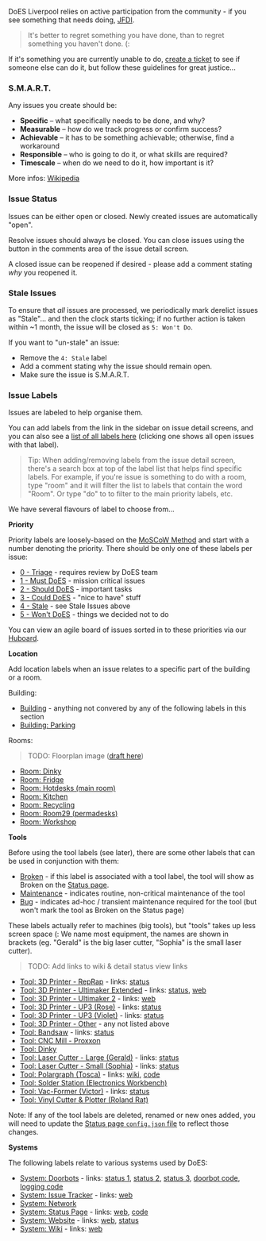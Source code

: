 DoES Liverpool relies on active participation from the community - if you see something that needs doing, [JFDI](http://www.urbandictionary.com/define.php?term=JFDI).

> It's better to regret something you have done, than to regret something you haven't done. (:

If it's something you are currently unable to do, [create a ticket](https://github.com/DoESLiverpool/somebody-should/issues/new) to see if someone else can do it, but follow these guidelines for great justice...

### S.M.A.R.T.

Any issues you create should be:

* **Specific** – what specifically needs to be done, and why?
* **Measurable** – how do we track progress or confirm success?
* **Achievable** – it has to be something achievable; otherwise, find a workaround
* **Responsible** – who is going to do it, or what skills are required?
* **Timescale** – when do we need to do it, how important is it?

More infos: [Wikipedia](https://en.wikipedia.org/wiki/SMART_criteria)

### Issue Status

Issues can be either open or closed. Newly created issues are automatically "open".

Resolve issues should always be closed. You can close issues using the button in the comments area of the issue detail screen.

A closed issue can be reopened if desired - please add a comment stating _why_ you reopened it.

### Stale Issues

To ensure that _all_ issues are processed, we periodically mark derelict issues as "Stale"... and then the clock starts ticking; if no further action is taken within ~1 month, the issue will be closed as `5: Won't Do`.

If you want to "un-stale" an issue:

* Remove the `4: Stale` label
* Add a comment stating why the issue should remain open.
* Make sure the issue is S.M.A.R.T.

### Issue Labels

Issues are labeled to help organise them.

You can add labels from the link in the sidebar on issue detail screens, and you can also see a [list of all labels here](https://github.com/DoESLiverpool/somebody-should/labels) (clicking one shows all open issues with that label).

> Tip: When adding/removing labels from the issue detail screen, there's a search box at top of the label list that helps find specific labels. For example, if you're issue is something to do with a room, type "room" and it will filter the list to labels that contain the word "Room". Or type "do" to to filter to the main priority labels, etc.

We have several flavours of label to choose from...

**Priority**

Priority labels are loosely-based on the [MoSCoW Method](https://en.wikipedia.org/wiki/MoSCoW_method) and start with a number denoting the priority. There should be only one of these labels per issue:

* [0 - Triage](https://github.com/DoESLiverpool/somebody-should/labels/0%20-%20Triage) - requires review by DoES team
* [1 - Must DoES](https://github.com/DoESLiverpool/somebody-should/labels/1%20-%20Must%20DoES) - mission critical issues
* [2 - Should DoES](https://github.com/DoESLiverpool/somebody-should/labels/2%20-%20Should%20DoES) - important tasks
* [3 - Could DoES](https://github.com/DoESLiverpool/somebody-should/labels/3%20-%20Could%20DoES) - "nice to have" stuff
* [4 - Stale](https://github.com/DoESLiverpool/somebody-should/labels/4%20-%20Stale) - see Stale Issues above
* [5 - Won't DoES](https://github.com/DoESLiverpool/somebody-should/labels/5%20-%20Won%27t%20DoES) - things we decided not to do

You can view an agile board of issues sorted in to these priorities via our [Huboard](https://huboard.com/DoESLiverpool/somebody-should).

**Location**

Add location labels when an issue relates to a specific part of the building or a room.

Building:

* [Building](https://github.com/DoESLiverpool/somebody-should/labels/Building) - anything not convered by any of the following labels in this section
* [Building: Parking](https://github.com/DoESLiverpool/somebody-should/labels/Building%3A%20Parking)

Rooms:

> TODO: Floorplan image ([draft here](https://github.com/DoESLiverpool/somebody-should/issues/432#issuecomment-298172301))

* [Room: Dinky](https://github.com/DoESLiverpool/somebody-should/labels/Room%3A%20Dinky)
* [Room: Fridge](https://github.com/DoESLiverpool/somebody-should/labels/Room%3A%20Fridge)
* [Room: Hotdesks (main room)](https://github.com/DoESLiverpool/somebody-should/labels/Room%3A%20Hotdesks%20%28main%20room%29)
* [Room: Kitchen](https://github.com/DoESLiverpool/somebody-should/labels/Room%3A%20Kitchen)
* [Room: Recycling](https://github.com/DoESLiverpool/somebody-should/labels/Room%3A%20Recycling)
* [Room: Room29 (permadesks)](https://github.com/DoESLiverpool/somebody-should/labels/Room%3A%20Room29%20%28Permadesks%29)
* [Room: Workshop](https://github.com/DoESLiverpool/somebody-should/labels/Room%3A%20Workshop)

**Tools**

Before using the tool labels (see later), there are some other labels that can be used in conjunction with them:

* [Broken](https://github.com/DoESLiverpool/somebody-should/labels/Broken) - if this label is associated with a tool label, the tool will show as Broken on the [Status page](http://status.doesliverpool.com/).
* [Maintenance](https://github.com/DoESLiverpool/somebody-should/labels/maintenance) - indicates routine, non-critical maintenance of the tool
* [Bug](https://github.com/DoESLiverpool/somebody-should/labels/bug) - indicates ad-hoc / transient maintenance required for the tool (but won't mark the tool as Broken on the Status page)

These labels actually refer to machines (big tools), but "tools" takes up less screen space (: We name most equipment, the names are shown in brackets (eg. "Gerald" is the big laser cutter, "Sophia" is the small laser cutter).

> TODO: Add links to wiki & detail status view links

* [Tool: 3D Printer - RepRap](https://github.com/DoESLiverpool/somebody-should/labels/Tool%3A%203D%20Printer%20-%20RepRap) - links: [status](http://status.doesliverpool.com/reprap)
* [Tool: 3D Printer - Ultimaker Extended](https://github.com/DoESLiverpool/somebody-should/labels/Tool%3A%203D%20Printer%20-%20Ultimaker%20Extended) - links: [status](http://status.doesliverpool.com/ultiextended), [web](https://ultimaker.com/en/products/ultimaker-2-plus)
* [Tool: 3D Printer - Ultimaker 2](https://github.com/DoESLiverpool/somebody-should/labels/Tool%3A%203D%20Printer%20-%20Ultimaker%202) - links: [web](https://ultimaker.com/en/products/ultimaker-2-plus)
* [Tool: 3D Printer - UP3 (Rose)](https://github.com/DoESLiverpool/somebody-should/labels/Tool%3A%203D%20Printer%20-%20UP3%20%28Rose%29) - links: [status](http://status.doesliverpool.com/rose)
* [Tool: 3D Printer - UP3 (Violet)](https://github.com/DoESLiverpool/somebody-should/labels/Tool%3A%203D%20Printer%20-%20UP3%20%28Violet%29) - links: [status](http://status.doesliverpool.com/violet)
* [Tool: 3D Printer - Other](https://github.com/DoESLiverpool/somebody-should/labels/Tool%3A%203D%20Printer%20-%20Other) - any not listed above
* [Tool: Bandsaw](https://github.com/DoESLiverpool/somebody-should/labels/Tool%3A%20Bandsaw) - links: [status](http://status.doesliverpool.com/bandsaw)
* [Tool: CNC Mill - Proxxon](https://github.com/DoESLiverpool/somebody-should/labels/Tool%3A%20CNC%20Mill%20-%20Proxxon)
* [Tool: Dinky](https://github.com/DoESLiverpool/somebody-should/labels/Tool%3A%20Dinky)
* [Tool: Laser Cutter - Large (Gerald)](https://github.com/DoESLiverpool/somebody-should/labels/Tool%3A%20Laser%20Cutter%20-%20Large%20%28Gerald%29) - links: [status](http://status.doesliverpool.com/gerald)
* [Tool: Laser Cutter - Small (Sophia)](https://github.com/DoESLiverpool/somebody-should/labels/Tool%3A%20Laser%20Cutter%20-%20Small%20%28Sophia%29) - links: [status](http://status.doesliverpool.com/sophia)
* [Tool: Polargraph (Tosca)](https://github.com/DoESLiverpool/somebody-should/labels/Tool%3A%20Polargraph%20%28Tosca%29) - links: [wiki](https://github.com/DoESLiverpool/wiki/wiki/PolarGraph), [code](https://bitbucket.org/goatchurch/bbhquad)
* [Tool: Solder Station (Electronics Workbench)](https://github.com/DoESLiverpool/somebody-should/labels/Tool%3A%20Solder%20Station%20%28Electronics%20Workbench%29)
* [Tool: Vac-Former (Victor)](https://github.com/DoESLiverpool/somebody-should/labels/Tool%3A%20Vac-Former%20%28Victor%29) - links: [status](http://status.doesliverpool.com/vacformer)
* [Tool: Vinyl Cutter & Plotter (Roland Rat)](https://github.com/DoESLiverpool/somebody-should/labels/Tool%3A%20Vinyl%20Cutter%20%26%20Plotter%20%28Roland%20Rat%29)

Note: If any of the tool labels are deleted, renamed or new ones added, you will need to update the [Status page `config.json` file](https://github.com/DoESLiverpool/status/blob/master/config.json) to reflect those changes.

**Systems**

The following labels relate to various systems used by DoES:

* [System: Doorbots](https://github.com/DoESLiverpool/somebody-should/labels/System%3A%20Doorbots) - links: [status 1](http://status.doesliverpool.com/doorbot1), [status 2](http://status.doesliverpool.com/doorbot2), [status 3](http://status.doesliverpool.com/doorbot3), [doorbot code](https://github.com/DoESLiverpool/doorbot-setup), [logging code](https://github.com/DoESLiverpool/logcards)
* [System: Issue Tracker](https://github.com/DoESLiverpool/somebody-should/labels/System%3A%20Issue%20Tracker) - links: [web](https://github.com/DoESLiverpool/somebody-should/issues)
* [System: Network](https://github.com/DoESLiverpool/somebody-should/labels/System%3A%20Network)
* [System: Status Page](https://github.com/DoESLiverpool/somebody-should/labels/System%3A%20Status%20Page) - links: [web](http://status.doesliverpool.com/), [code](https://github.com/DoESLiverpool/status)
* [System: Website](https://github.com/DoESLiverpool/somebody-should/labels/System%3A%20Website) - links: [web](https://doesliverpool.com/), [status](http://status.doesliverpool.com/site)
* [System: Wiki](https://github.com/DoESLiverpool/somebody-should/labels/System%3A%20Wiki) - links: [web](https://github.com/DoESLiverpool/wiki)
